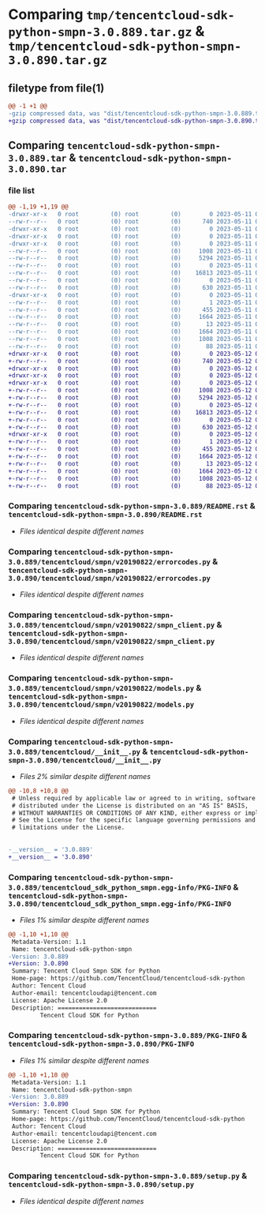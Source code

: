 # Comparing `tmp/tencentcloud-sdk-python-smpn-3.0.889.tar.gz` & `tmp/tencentcloud-sdk-python-smpn-3.0.890.tar.gz`

## filetype from file(1)

```diff
@@ -1 +1 @@
-gzip compressed data, was "dist/tencentcloud-sdk-python-smpn-3.0.889.tar", last modified: Thu May 11 03:09:52 2023, max compression
+gzip compressed data, was "dist/tencentcloud-sdk-python-smpn-3.0.890.tar", last modified: Fri May 12 03:30:11 2023, max compression
```

## Comparing `tencentcloud-sdk-python-smpn-3.0.889.tar` & `tencentcloud-sdk-python-smpn-3.0.890.tar`

### file list

```diff
@@ -1,19 +1,19 @@
-drwxr-xr-x   0 root         (0) root         (0)        0 2023-05-11 03:09:52.000000 tencentcloud-sdk-python-smpn-3.0.889/
--rw-r--r--   0 root         (0) root         (0)      740 2023-05-11 03:09:52.000000 tencentcloud-sdk-python-smpn-3.0.889/README.rst
-drwxr-xr-x   0 root         (0) root         (0)        0 2023-05-11 03:09:52.000000 tencentcloud-sdk-python-smpn-3.0.889/tencentcloud/
-drwxr-xr-x   0 root         (0) root         (0)        0 2023-05-11 03:09:52.000000 tencentcloud-sdk-python-smpn-3.0.889/tencentcloud/smpn/
-drwxr-xr-x   0 root         (0) root         (0)        0 2023-05-11 03:09:52.000000 tencentcloud-sdk-python-smpn-3.0.889/tencentcloud/smpn/v20190822/
--rw-r--r--   0 root         (0) root         (0)     1008 2023-05-11 03:09:52.000000 tencentcloud-sdk-python-smpn-3.0.889/tencentcloud/smpn/v20190822/errorcodes.py
--rw-r--r--   0 root         (0) root         (0)     5294 2023-05-11 03:09:52.000000 tencentcloud-sdk-python-smpn-3.0.889/tencentcloud/smpn/v20190822/smpn_client.py
--rw-r--r--   0 root         (0) root         (0)        0 2023-05-11 03:09:52.000000 tencentcloud-sdk-python-smpn-3.0.889/tencentcloud/smpn/v20190822/__init__.py
--rw-r--r--   0 root         (0) root         (0)    16813 2023-05-11 03:09:52.000000 tencentcloud-sdk-python-smpn-3.0.889/tencentcloud/smpn/v20190822/models.py
--rw-r--r--   0 root         (0) root         (0)        0 2023-05-11 03:09:52.000000 tencentcloud-sdk-python-smpn-3.0.889/tencentcloud/smpn/__init__.py
--rw-r--r--   0 root         (0) root         (0)      630 2023-05-11 03:09:52.000000 tencentcloud-sdk-python-smpn-3.0.889/tencentcloud/__init__.py
-drwxr-xr-x   0 root         (0) root         (0)        0 2023-05-11 03:09:52.000000 tencentcloud-sdk-python-smpn-3.0.889/tencentcloud_sdk_python_smpn.egg-info/
--rw-r--r--   0 root         (0) root         (0)        1 2023-05-11 03:09:52.000000 tencentcloud-sdk-python-smpn-3.0.889/tencentcloud_sdk_python_smpn.egg-info/dependency_links.txt
--rw-r--r--   0 root         (0) root         (0)      455 2023-05-11 03:09:52.000000 tencentcloud-sdk-python-smpn-3.0.889/tencentcloud_sdk_python_smpn.egg-info/SOURCES.txt
--rw-r--r--   0 root         (0) root         (0)     1664 2023-05-11 03:09:52.000000 tencentcloud-sdk-python-smpn-3.0.889/tencentcloud_sdk_python_smpn.egg-info/PKG-INFO
--rw-r--r--   0 root         (0) root         (0)       13 2023-05-11 03:09:52.000000 tencentcloud-sdk-python-smpn-3.0.889/tencentcloud_sdk_python_smpn.egg-info/top_level.txt
--rw-r--r--   0 root         (0) root         (0)     1664 2023-05-11 03:09:52.000000 tencentcloud-sdk-python-smpn-3.0.889/PKG-INFO
--rw-r--r--   0 root         (0) root         (0)     1008 2023-05-11 03:09:52.000000 tencentcloud-sdk-python-smpn-3.0.889/setup.py
--rw-r--r--   0 root         (0) root         (0)       88 2023-05-11 03:09:52.000000 tencentcloud-sdk-python-smpn-3.0.889/setup.cfg
+drwxr-xr-x   0 root         (0) root         (0)        0 2023-05-12 03:30:11.000000 tencentcloud-sdk-python-smpn-3.0.890/
+-rw-r--r--   0 root         (0) root         (0)      740 2023-05-12 03:30:11.000000 tencentcloud-sdk-python-smpn-3.0.890/README.rst
+drwxr-xr-x   0 root         (0) root         (0)        0 2023-05-12 03:30:11.000000 tencentcloud-sdk-python-smpn-3.0.890/tencentcloud/
+drwxr-xr-x   0 root         (0) root         (0)        0 2023-05-12 03:30:11.000000 tencentcloud-sdk-python-smpn-3.0.890/tencentcloud/smpn/
+drwxr-xr-x   0 root         (0) root         (0)        0 2023-05-12 03:30:11.000000 tencentcloud-sdk-python-smpn-3.0.890/tencentcloud/smpn/v20190822/
+-rw-r--r--   0 root         (0) root         (0)     1008 2023-05-12 03:30:11.000000 tencentcloud-sdk-python-smpn-3.0.890/tencentcloud/smpn/v20190822/errorcodes.py
+-rw-r--r--   0 root         (0) root         (0)     5294 2023-05-12 03:30:11.000000 tencentcloud-sdk-python-smpn-3.0.890/tencentcloud/smpn/v20190822/smpn_client.py
+-rw-r--r--   0 root         (0) root         (0)        0 2023-05-12 03:30:11.000000 tencentcloud-sdk-python-smpn-3.0.890/tencentcloud/smpn/v20190822/__init__.py
+-rw-r--r--   0 root         (0) root         (0)    16813 2023-05-12 03:30:11.000000 tencentcloud-sdk-python-smpn-3.0.890/tencentcloud/smpn/v20190822/models.py
+-rw-r--r--   0 root         (0) root         (0)        0 2023-05-12 03:30:11.000000 tencentcloud-sdk-python-smpn-3.0.890/tencentcloud/smpn/__init__.py
+-rw-r--r--   0 root         (0) root         (0)      630 2023-05-12 03:30:11.000000 tencentcloud-sdk-python-smpn-3.0.890/tencentcloud/__init__.py
+drwxr-xr-x   0 root         (0) root         (0)        0 2023-05-12 03:30:11.000000 tencentcloud-sdk-python-smpn-3.0.890/tencentcloud_sdk_python_smpn.egg-info/
+-rw-r--r--   0 root         (0) root         (0)        1 2023-05-12 03:30:11.000000 tencentcloud-sdk-python-smpn-3.0.890/tencentcloud_sdk_python_smpn.egg-info/dependency_links.txt
+-rw-r--r--   0 root         (0) root         (0)      455 2023-05-12 03:30:11.000000 tencentcloud-sdk-python-smpn-3.0.890/tencentcloud_sdk_python_smpn.egg-info/SOURCES.txt
+-rw-r--r--   0 root         (0) root         (0)     1664 2023-05-12 03:30:11.000000 tencentcloud-sdk-python-smpn-3.0.890/tencentcloud_sdk_python_smpn.egg-info/PKG-INFO
+-rw-r--r--   0 root         (0) root         (0)       13 2023-05-12 03:30:11.000000 tencentcloud-sdk-python-smpn-3.0.890/tencentcloud_sdk_python_smpn.egg-info/top_level.txt
+-rw-r--r--   0 root         (0) root         (0)     1664 2023-05-12 03:30:11.000000 tencentcloud-sdk-python-smpn-3.0.890/PKG-INFO
+-rw-r--r--   0 root         (0) root         (0)     1008 2023-05-12 03:30:11.000000 tencentcloud-sdk-python-smpn-3.0.890/setup.py
+-rw-r--r--   0 root         (0) root         (0)       88 2023-05-12 03:30:11.000000 tencentcloud-sdk-python-smpn-3.0.890/setup.cfg
```

### Comparing `tencentcloud-sdk-python-smpn-3.0.889/README.rst` & `tencentcloud-sdk-python-smpn-3.0.890/README.rst`

 * *Files identical despite different names*

### Comparing `tencentcloud-sdk-python-smpn-3.0.889/tencentcloud/smpn/v20190822/errorcodes.py` & `tencentcloud-sdk-python-smpn-3.0.890/tencentcloud/smpn/v20190822/errorcodes.py`

 * *Files identical despite different names*

### Comparing `tencentcloud-sdk-python-smpn-3.0.889/tencentcloud/smpn/v20190822/smpn_client.py` & `tencentcloud-sdk-python-smpn-3.0.890/tencentcloud/smpn/v20190822/smpn_client.py`

 * *Files identical despite different names*

### Comparing `tencentcloud-sdk-python-smpn-3.0.889/tencentcloud/smpn/v20190822/models.py` & `tencentcloud-sdk-python-smpn-3.0.890/tencentcloud/smpn/v20190822/models.py`

 * *Files identical despite different names*

### Comparing `tencentcloud-sdk-python-smpn-3.0.889/tencentcloud/__init__.py` & `tencentcloud-sdk-python-smpn-3.0.890/tencentcloud/__init__.py`

 * *Files 2% similar despite different names*

```diff
@@ -10,8 +10,8 @@
 # Unless required by applicable law or agreed to in writing, software
 # distributed under the License is distributed on an "AS IS" BASIS,
 # WITHOUT WARRANTIES OR CONDITIONS OF ANY KIND, either express or implied.
 # See the License for the specific language governing permissions and
 # limitations under the License.
 
 
-__version__ = '3.0.889'
+__version__ = '3.0.890'
```

### Comparing `tencentcloud-sdk-python-smpn-3.0.889/tencentcloud_sdk_python_smpn.egg-info/PKG-INFO` & `tencentcloud-sdk-python-smpn-3.0.890/tencentcloud_sdk_python_smpn.egg-info/PKG-INFO`

 * *Files 1% similar despite different names*

```diff
@@ -1,10 +1,10 @@
 Metadata-Version: 1.1
 Name: tencentcloud-sdk-python-smpn
-Version: 3.0.889
+Version: 3.0.890
 Summary: Tencent Cloud Smpn SDK for Python
 Home-page: https://github.com/TencentCloud/tencentcloud-sdk-python
 Author: Tencent Cloud
 Author-email: tencentcloudapi@tencent.com
 License: Apache License 2.0
 Description: ============================
         Tencent Cloud SDK for Python
```

### Comparing `tencentcloud-sdk-python-smpn-3.0.889/PKG-INFO` & `tencentcloud-sdk-python-smpn-3.0.890/PKG-INFO`

 * *Files 1% similar despite different names*

```diff
@@ -1,10 +1,10 @@
 Metadata-Version: 1.1
 Name: tencentcloud-sdk-python-smpn
-Version: 3.0.889
+Version: 3.0.890
 Summary: Tencent Cloud Smpn SDK for Python
 Home-page: https://github.com/TencentCloud/tencentcloud-sdk-python
 Author: Tencent Cloud
 Author-email: tencentcloudapi@tencent.com
 License: Apache License 2.0
 Description: ============================
         Tencent Cloud SDK for Python
```

### Comparing `tencentcloud-sdk-python-smpn-3.0.889/setup.py` & `tencentcloud-sdk-python-smpn-3.0.890/setup.py`

 * *Files identical despite different names*

